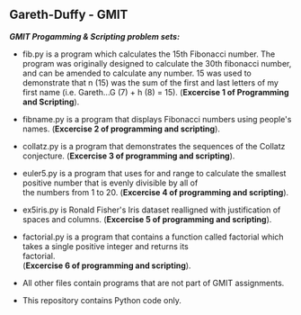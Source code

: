 ## Gareth-Duffy - GMIT

***GMIT Progamming & Scripting problem sets:***

* fib.py is a program which calculates the 15th Fibonacci number. 
  The program was originally designed to calculate the 30th fibonacci number, and can be amended to calculate any number. 
  15 was used to demonstrate that n (15) was the sum of the first and last letters of my first name (i.e. Gareth...G (7) + h (8) = 15).     (**Excercise 1 of Programming and Scripting**).

* fibname.py is a program that displays Fibonacci numbers using people's names. (**Excercise 2 of programming and scripting**).

* collatz.py is a program that demonstrates the sequences of the Collatz conjecture. 
(**Excercise 3 of programming and scripting**).

* euler5.py is a program that uses for and range to calculate the smallest positive number that is evenly divisible by all of   
  the numbers from 1 to 20. 
  (**Excercise 4 of programming and scripting**).

* ex5iris.py is Ronald Fisher's Iris dataset realligned with justification of spaces and columns. 
(**Excercise 5 of programming and scripting**).

* factorial.py is a program that contains a function called factorial which takes a single positive integer and returns its   
  factorial.  
  (**Excercise 6 of programming and scripting**).
 
* All other files contain programs that are not part of GMIT assignments.

* This repository contains Python code only.



